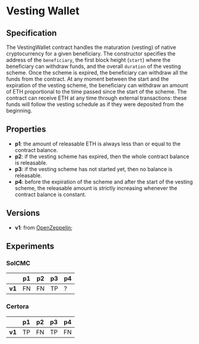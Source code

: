 # Vesting Wallet

## Specification

The VestingWallet contract handles the maturation (vesting) of native
cryptocurrency for a given beneficiary.
The constructor specifies the address of the `beneficiary`,
the first block height (`start`) where the beneficiary can withdraw funds,
and the overall `duration` of the vesting scheme.
Once the scheme is expired, the beneficiary can withdraw
all the funds from the contract.
At any moment between the start and the expiration of the vesting scheme,
the beneficiary can withdraw an amount of ETH proportional to the time
passed since the start of the scheme.
The contract can receive ETH at any time through external transactions:
these funds will follow the vesting schedule as if they were
deposited from the beginning.


## Properties

- **p1**: the amount of releasable ETH is always less than or equal to the contract balance.
- **p2**: if the vesting scheme has expired, then the whole contract balance is releasable.
- **p3**: if the vesting scheme has not started yet, then no balance is releasable.
- **p4**: before the expiration of the scheme and after the start of the
  vesting scheme, the releasable amount is strictly increasing whenever the
  contract balance is constant.


## Versions

- **v1**: from [OpenZeppelin](https://github.com/OpenZeppelin/openzeppelin-contracts/blob/master/contracts/finance/VestingWallet.sol);


## Experiments

### SolCMC

|        | p1  | p2  | p3  | p4  |
| ------ | --- | --- | --- | --- |
| **v1** | FN  | FN  | TP  | ?   |

### Certora

|        | p1  | p2  | p3  | p4  |
| ------ | --- | --- | --- | --- |
| **v1** | TP  | FN  | TP  | FN  |
